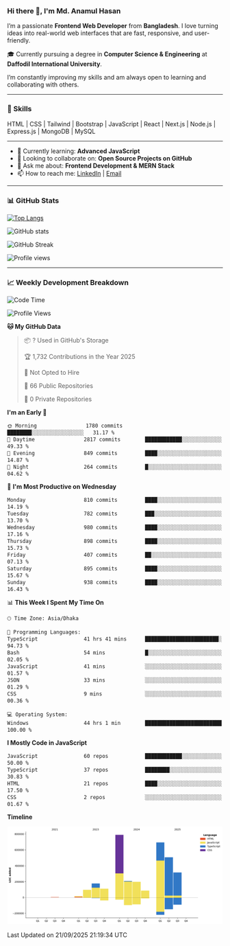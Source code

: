### Hi there 👋, I'm Md. Anamul Hasan

I’m a passionate **Frontend Web Developer** from **Bangladesh**. I love turning ideas into real-world web interfaces that are fast, responsive, and user-friendly.

🎓 Currently pursuing a degree in **Computer Science & Engineering** at **Daffodil International University**.

I’m constantly improving my skills and am always open to learning and collaborating with others.

---

### 🚀 Skills
HTML | CSS | Tailwind | Bootstrap | JavaScript | React | Next.js | Node.js | Express.js | MongoDB | MySQL 

---

- 🌱 Currently learning: **Advanced JavaScript**
- 👯 Looking to collaborate on: **Open Source Projects on GitHub**
- 💬 Ask me about: **Frontend Development & MERN Stack**
- 📫 How to reach me: [LinkedIn](https://www.linkedin.com/in/mdanamulhasan201) | [Email](mailto:anamulhasan3625@gmail.com)

---

### 📊 GitHub Stats

[![Top Langs](https://github-readme-stats.vercel.app/api/top-langs/?username=mdanamulhasan201&layout=compact)](https://github.com/anuraghazra/github-readme-stats)

![GitHub stats](https://github-readme-stats.vercel.app/api?username=mdanamulhasan201&show_icons=true&count_private=true&theme=tokyonight)

![GitHub Streak](https://streak-stats.demolab.com?user=mdanamulhasan201&theme=tokyonight)

![Profile views](https://gpvc.arturio.dev/mdanamulhasan201)

---

### 📈 Weekly Development Breakdown

<!--START_SECTION:waka-->
![Code Time](http://img.shields.io/badge/Code%20Time-732%20hrs%2026%20mins-blue)

![Profile Views](http://img.shields.io/badge/Profile%20Views-1-blue)

**🐱 My GitHub Data** 

> 📦 ? Used in GitHub's Storage 
 > 
> 🏆 1,732 Contributions in the Year 2025
 > 
> 🚫 Not Opted to Hire
 > 
> 📜 66 Public Repositories 
 > 
> 🔑 0 Private Repositories 
 > 
**I'm an Early 🐤** 

```text
🌞 Morning                1780 commits        ████████░░░░░░░░░░░░░░░░░   31.17 % 
🌆 Daytime                2817 commits        ████████████░░░░░░░░░░░░░   49.33 % 
🌃 Evening                849 commits         ████░░░░░░░░░░░░░░░░░░░░░   14.87 % 
🌙 Night                  264 commits         █░░░░░░░░░░░░░░░░░░░░░░░░   04.62 % 
```
📅 **I'm Most Productive on Wednesday** 

```text
Monday                   810 commits         ████░░░░░░░░░░░░░░░░░░░░░   14.19 % 
Tuesday                  782 commits         ███░░░░░░░░░░░░░░░░░░░░░░   13.70 % 
Wednesday                980 commits         ████░░░░░░░░░░░░░░░░░░░░░   17.16 % 
Thursday                 898 commits         ████░░░░░░░░░░░░░░░░░░░░░   15.73 % 
Friday                   407 commits         ██░░░░░░░░░░░░░░░░░░░░░░░   07.13 % 
Saturday                 895 commits         ████░░░░░░░░░░░░░░░░░░░░░   15.67 % 
Sunday                   938 commits         ████░░░░░░░░░░░░░░░░░░░░░   16.43 % 
```


📊 **This Week I Spent My Time On** 

```text
🕑︎ Time Zone: Asia/Dhaka

💬 Programming Languages: 
TypeScript               41 hrs 41 mins      ████████████████████████░   94.73 % 
Bash                     54 mins             █░░░░░░░░░░░░░░░░░░░░░░░░   02.05 % 
JavaScript               41 mins             ░░░░░░░░░░░░░░░░░░░░░░░░░   01.57 % 
JSON                     33 mins             ░░░░░░░░░░░░░░░░░░░░░░░░░   01.29 % 
CSS                      9 mins              ░░░░░░░░░░░░░░░░░░░░░░░░░   00.36 % 

💻 Operating System: 
Windows                  44 hrs 1 min        █████████████████████████   100.00 % 
```

**I Mostly Code in JavaScript** 

```text
JavaScript               60 repos            ████████████░░░░░░░░░░░░░   50.00 % 
TypeScript               37 repos            ████████░░░░░░░░░░░░░░░░░   30.83 % 
HTML                     21 repos            ████░░░░░░░░░░░░░░░░░░░░░   17.50 % 
CSS                      2 repos             ░░░░░░░░░░░░░░░░░░░░░░░░░   01.67 % 
```



**Timeline**

![Lines of Code chart](https://raw.githubusercontent.com/mdanamulhasan201/mdanamulhasan201/main/assets/bar_graph.png)


 Last Updated on 21/09/2025 21:19:34 UTC
<!--END_SECTION:waka-->
